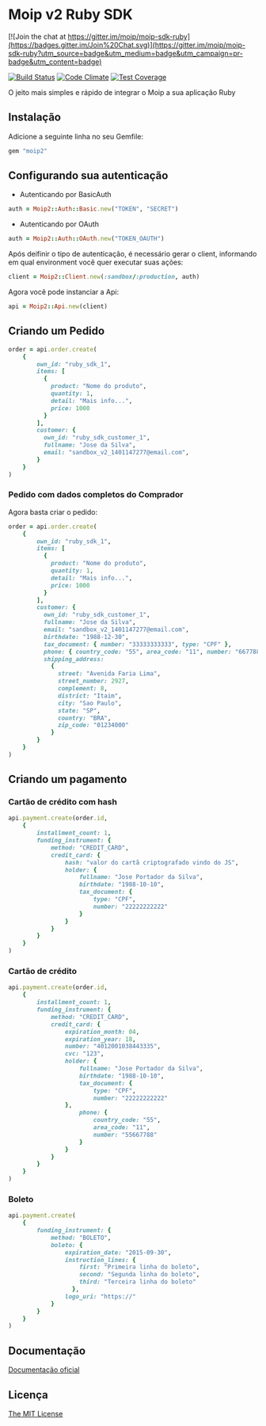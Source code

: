 # Moip v2 Ruby SDK

[![Join the chat at https://gitter.im/moip/moip-sdk-ruby](https://badges.gitter.im/Join%20Chat.svg)](https://gitter.im/moip/moip-sdk-ruby?utm_source=badge&utm_medium=badge&utm_campaign=pr-badge&utm_content=badge)

[![Build Status](https://travis-ci.org/moip/moip-sdk-ruby.svg?branch=master)](https://travis-ci.org/moip/moip-sdk-ruby)
[![Code Climate](https://codeclimate.com/github/moip/moip-sdk-ruby/badges/gpa.svg)](https://codeclimate.com/github/moip/moip-sdk-ruby)
[![Test Coverage](https://codeclimate.com/github/moip/moip-sdk-ruby/badges/coverage.svg)](https://codeclimate.com/github/moip/moip-sdk-ruby/coverage)

O jeito mais simples e rápido de integrar o Moip a sua aplicação Ruby

## Instalação

Adicione a seguinte linha no seu Gemfile:

```ruby
gem "moip2"
```

## Configurando sua autenticação
- Autenticando por BasicAuth
```ruby
auth = Moip2::Auth::Basic.new("TOKEN", "SECRET")
```
- Autenticando por OAuth
```ruby
auth = Moip2::Auth::OAuth.new("TOKEN_OAUTH")
```

Após deifinir o tipo de autenticação, é necessário gerar o client, informando em qual environment você quer executar suas ações:
```ruby
client = Moip2::Client.new(:sandbox/:production, auth)
```

Agora você pode instanciar a Api:
```ruby
api = Moip2::Api.new(client)
```

## Criando um Pedido

```ruby
order = api.order.create(
    {
        own_id: "ruby_sdk_1",
        items: [
          {
            product: "Nome do produto",
            quantity: 1,
            detail: "Mais info...",
            price: 1000
          }
        ],
        customer: {
          own_id: "ruby_sdk_customer_1",
          fullname: "Jose da Silva",
          email: "sandbox_v2_1401147277@email.com",
        }
    }
)
```

### Pedido com dados completos do Comprador

Agora basta criar o pedido:

```ruby
order = api.order.create(
    {
        own_id: "ruby_sdk_1",
        items: [
          {
            product: "Nome do produto",
            quantity: 1,
            detail: "Mais info...",
            price: 1000
          }
        ],
        customer: {
          own_id: "ruby_sdk_customer_1",
          fullname: "Jose da Silva",
          email: "sandbox_v2_1401147277@email.com",
          birthdate: "1988-12-30",
          tax_document: { number: "33333333333", type: "CPF" },
          phone: { country_code: "55", area_code: "11", number: "66778899" },
          shipping_address: 
            {
              street: "Avenida Faria Lima",
              street_number: 2927,
              complement: 8,
              district: "Itaim",
              city: "Sao Paulo",
              state: "SP",
              country: "BRA",
              zip_code: "01234000"
            }
        }
    }
)
```

## Criando um pagamento

### Cartão de crédito com hash

```ruby
api.payment.create(order.id,
    {
        installment_count: 1,
        funding_instrument: {
            method: "CREDIT_CARD",
            credit_card: {
                hash: "valor do cartã criptografado vindo do JS",
                holder: {
                    fullname: "Jose Portador da Silva",
                    birthdate: "1988-10-10",
                    tax_document: {
                        type: "CPF",
                        number: "22222222222"
                    }
                }
            }
        }
    }
)
```

### Cartão de crédito

```ruby
api.payment.create(order.id,
    {
        installment_count: 1,
        funding_instrument: {
            method: "CREDIT_CARD",
            credit_card: {
                expiration_month: 04,
                expiration_year: 18,
                number: "4012001038443335",
                cvc: "123",
                holder: {
                    fullname: "Jose Portador da Silva",
                    birthdate: "1988-10-10",
                    tax_document: {
                        type: "CPF",
                        number: "22222222222"
                },
                    phone: {
                        country_code: "55",
                        area_code: "11",
                        number: "55667788"
                    }
                }
            }
        }
    }
)
```

### Boleto

```ruby
api.payment.create(
    {
        funding_instrument: {
            method: "BOLETO",
            boleto: {
                expiration_date: "2015-09-30",
                instruction_lines: {
                    first: "Primeira linha do boleto",
                    second: "Segunda linha do boleto",
                    third: "Terceira linha do boleto"
                  },
                logo_uri: "https://"
            }
        }
    }
)
```
## Documentação

[Documentação oficial](https://moip.com.br/referencia-api/)

## Licença

[The MIT License](https://github.com/moip/moip-sdk-ruby/blob/master/LICENSE.txt)
